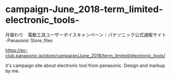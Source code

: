 # campaign-June_2018-term_limited-electronic_tools-
月替わり　電動工具ユーザーボイスキャンペーン｜パナソニック公式通販サイト -Panasonic Store_files

https://ec-club.panasonic.jp/store/campaign/June_2018/term_limited/electronic_tools/

it's campaign site about electronic tool from panasonic.
Design and markup by me.
